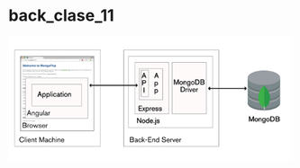 # back_clase_11
![merndiagram](https://github.com/nacho-sf/back_clase_11/blob/main/assets/img/MEAN_stack-0pdlo3qwbn.png)
